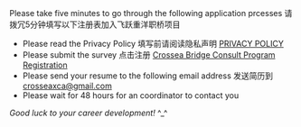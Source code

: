 Please take five minutes to go through the following application prcesses
请拨冗5分钟填写以下注册表加入飞跃重洋职桥项目

- Please read the Privacy Policy 填写前请阅读隐私声明 [PRIVACY POLICY](privacy_policy.me)
- Please submit the survey 点击注册 [Crossea Bridge Consult Program Registration](https://goo.gl/forms/oebcBTHxqlj3Mg8G3)
- Please send your resume to the following email address 发送简历到 crosseaxca@gmail.com
- Please wait for 48 hours for an coordinator to contact you

*Good luck to your career development!* ^_^
